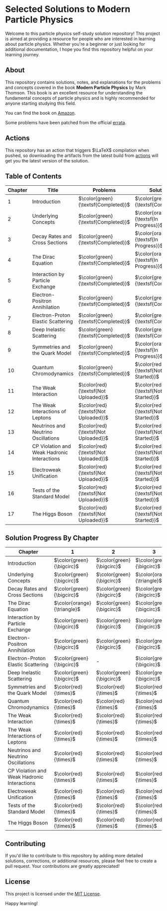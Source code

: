 # Selected Solutions to Modern Particle Physics 

Welcome to this particle physics self-study solution repository! 
This project is aimed at providing a resource for people who are interested in learning about particle physics. 
Whether you're a beginner or just looking for additional documentation, I hope you find this repository helpful on your learning journey.


## About

This repository contains solutions, notes, and explanations for the problems and concepts covered in the book **Modern Particle Physics** by Mark Thomson. 
This book is an excellent resource for understanding the fundamental concepts of particle physics and is highly recommended for anyone starting studying this field.

You can find the book on [Amazon](https://a.co/d/bVARRXf).

Some problems have been patched from the official [errata](https://www.hep.phy.cam.ac.uk/~thomson/MPP/ModernParticlePhysics_Errata.pdf).

## Actions

This repository has an action that triggers $\LaTeX$ compilation when pushed, so downloading the artifacts from the latest build from [actions](https://github.com/youngwan-kim/ParticlePhysicsStudy/actions) will get you the latest version of the solution.

## Table of Contents

| Chapter | Title                                            | Problems                               | Solutions                               |
| ------- | -------------------------------------------------|----------------------------------------| ----------------------------------------|
| 1       | Introduction                                     | $\color{green}{\textsf{Completed}}$    | $\color{green}{\textsf{Completed}}$     |
| 2       | Underlying Concepts                              | $\color{green}{\textsf{Completed}}$    | $\color{orange}{\textsf{In Progress}}$  |
| 3       | Decay Rates and Cross Sections                   | $\color{green}{\textsf{Completed}}$    | $\color{orange}{\textsf{In Progress}}$  |
| 4       | The Dirac Equation                               | $\color{green}{\textsf{Completed}}$    | $\color{orange}{\textsf{In Progress}}$  |
| 5       | Interaction by Particle Exchange                 | $\color{green}{\textsf{Completed}}$    | $\color{green}{\textsf{Completed}}$     |
| 6       | Electron-Positron Annihilation                   | $\color{green}{\textsf{Completed}}$    | $\color{green}{\textsf{Completed}}$     |
| 7       | Electron-Proton Elastic Scattering               | $\color{green}{\textsf{Completed}}$    | $\color{green}{\textsf{Completed}}$     |
| 8       | Deep Inelastic Scattering                        | $\color{green}{\textsf{Completed}}$    | $\color{green}{\textsf{Completed}}$     |
| 9       | Symmetries and the Quark Model                   | $\color{green}{\textsf{Completed}}$    | $\color{orange}{\textsf{In Progress}}$  |
| 10      | Quantum Chromodynamics                           | $\color{green}{\textsf{Completed}}$    | $\color{red}{\textsf{Not Started}}$     |
| 11      | The Weak Interaction                             | $\color{red}{\textsf{Not Uploaded}}$   | $\color{red}{\textsf{Not Started}}$     |
| 12      | The Weak Interactions of Leptons                 | $\color{red}{\textsf{Not Uploaded}}$   | $\color{red}{\textsf{Not Started}}$     |
| 13      | Neutrinos and Neutrino Oscillations              | $\color{red}{\textsf{Not Uploaded}}$   | $\color{red}{\textsf{Not Started}}$     |
| 14      | CP Violation and Weak Hadronic Interactions      | $\color{red}{\textsf{Not Uploaded}}$   | $\color{red}{\textsf{Not Started}}$     |
| 15      | Electroweak Unification                          | $\color{red}{\textsf{Not Uploaded}}$   | $\color{red}{\textsf{Not Started}}$     |
| 16      | Tests of the Standard Model                      | $\color{red}{\textsf{Not Uploaded}}$   | $\color{red}{\textsf{Not Started}}$     |
| 17      | The Higgs Boson                                  | $\color{red}{\textsf{Not Uploaded}}$   | $\color{red}{\textsf{Not Started}}$     |

## Solution Progress By Chapter

|Chapter                                      |               1             |             2              | 3                           | 4                          | 5                           | 6                           | 7                           | 8                           | 9 | 10 | 11 | 12 |13  | 14 | 15  | 16 | 17  |   
|---------------------------------------------|-----------------------------|----------------------------|-----------------------------|----------------------------|-----------------------------|-----------------------------|-----------------------------|-----------------------------|---|----|----|----|----|----|-----|----|-----|  
|Introduction                                 | $\color{green}{\bigcirc}$   | $\color{green}{\bigcirc}$  | $\color{green}{\bigcirc}$   | $\color{green}{\bigcirc}$  | $\color{green}{\bigcirc}$   | $\color{orange}{\triangle}$ |  $\color{green}{\bigcirc?}$ | $\color{green}{\bigcirc?}$  | $\color{green}{\bigcirc?}$  | $\color{green}{\bigcirc}$  | $\color{green}{\bigcirc ?}$ | -  | -  | -  | -   | -  | -   |  
|Underlying Concepts                          | $\color{green}{\bigcirc}$   | $\color{green}{\bigcirc}$  | $\color{orange}{\triangle}$ | $\color{green}{\bigcirc}$  | $\color{orange}{\triangle}$ | $\color{green}{\bigcirc}$   | $\color{green}{\bigcirc}$   | $\color{red}{\times}$       | $\color{green}{\bigcirc}$ | $\color{red}{\times}$ | $\color{red}{\times}$ | $\color{green}{\bigcirc}$   | $\color{green}{\bigcirc}$   | $\color{red}{\times}$   | $\color{red}{\times}$    | $\color{red}{\times}$   | $\color{red}{\times}$    |  
|Decay Rates and Cross Sections               | $\color{green}{\bigcirc}$   | $\color{green}{\bigcirc}$  | $\color{green}{\bigcirc}$   | $\color{green}{\bigcirc?}$ | $\color{green}{\bigcirc}$   | $\color{green}{\bigcirc?}$  | $\color{orange}{\triangle}$ | $\color{red}{\times}$       | $\color{red}{\times}$ | $\color{red}{\times}$ |  - | -  | -  | -  | -   | -  |  -  |  
|The Dirac Equation                           | $\color{orange}{\triangle}$ | $\color{green}{\bigcirc}$  | $\color{green}{\bigcirc}$   | $\color{red}{\times}$      | $\color{red}{\times}$       | $\color{green}{\bigcirc}$   | $\color{green}{\bigcirc}$   | $\color{green}{\bigcirc}$   | $\color{green}{\bigcirc}$ | $\color{green}{\bigcirc}$ | $\color{orange}{\triangle}$ | $\color{green}{\bigcirc}$ | $\color{green}{\bigcirc}$ | $\color{green}{\bigcirc}$ | $\color{green}{\bigcirc}$ | -  |  -  |  
|Interaction by Particle Exchange             | $\color{green}{\bigcirc}$   | $\color{green}{\bigcirc}$  | $\color{green}{\bigcirc}$   | -                          | -                           | -                           | - | - | - | -  | -  | -     | -                           | -  |  -  | -  |  -  |  
|Electron-Positron Annihilation               | $\color{green}{\bigcirc}$   | $\color{green}{\bigcirc}$  | $\color{green}{\bigcirc}$   | $\color{green}{\bigcirc}$  | $\color{green}{\bigcirc}$   | $\color{green}{\bigcirc}$   | $\color{green}{\bigcirc}$   | $\color{green}{\bigcirc}$   | $\color{green}{\bigcirc}$ | $\color{green}{\bigcirc}$ | $\color{green}{\bigcirc}$ | $\color{green}{\bigcirc}$  | -  | -  |  -  | -  |  -  |  
|Electron-Proton Elastic Scattering           | $\color{green}{\bigcirc}$   | -                          | $\color{green}{\bigcirc}$   | $\color{green}{\bigcirc}$  | $\color{green}{\bigcirc}$   | $\color{green}{\bigcirc}$   | $\color{green}{\bigcirc}$   | $\color{green}{\bigcirc}$   | - |  - | -  | -  | -  | -  |  -  |  - |  -  |  
|Deep Inelastic Scattering                    | $\color{green}{\bigcirc}$   | $\color{green}{\bigcirc}$  | $\color{green}{\bigcirc}$   | $\color{green}{\bigcirc}$  | $\color{green}{\bigcirc}$   | $\color{green}{\bigcirc}$   | $\color{green}{\bigcirc}$   | $\color{green}{\bigcirc}$   | - |  - | -  | -  | -  | -  |  -  |  - |  -  |  
|Symmetries and the Quark Model               | $\color{red}{\times}$       | $\color{red}{\times}$      | $\color{red}{\times}$       | $\color{red}{\times}$      | $\color{red}{\times}$       | $\color{red}{\times}$       | $\color{red}{\times}$       | $\color{red}{\times}$       | $\color{red}{\times}$  | $\color{red}{\times}$   | -                       | -  | -  | -  |  -  |  - |  -  |  
|Quantum Chromodynamics                       | $\color{red}{\times}$       | $\color{red}{\times}$      | $\color{red}{\times}$       | $\color{red}{\times}$      | $\color{red}{\times}$       | $\color{red}{\times}$       | $\color{red}{\times}$       | $\color{red}{\times}$       | $\color{red}{\times}$  |  -                      | -                       | -  | -  | -  |  -  |  - |  -  |  
|The Weak Interaction                         | $\color{red}{\times}$       | $\color{red}{\times}$      | $\color{red}{\times}$       | $\color{red}{\times}$      | $\color{red}{\times}$       | $\color{red}{\times}$       | $\color{red}{\times}$       | $\color{red}{\times}$       | $\color{red}{\times}$  | $\color{red}{\times}$    | -                       | -  | -  | -  |  -  |  - |  -  |  
|The Weak Interactions of Leptons             | $\color{red}{\times}$       | $\color{red}{\times}$      | $\color{red}{\times}$       | $\color{red}{\times}$      | $\color{red}{\times}$       | $\color{red}{\times}$       | $\color{red}{\times}$       | -                           | -  |  -                      | -                       | -  | -  | -  |  -  |  - |  -  |  
|Neutrinos and Neutrino Oscillations          | $\color{red}{\times}$       | $\color{red}{\times}$      | $\color{red}{\times}$       | $\color{red}{\times}$      | $\color{red}{\times}$       | $\color{red}{\times}$       | $\color{red}{\times}$       | $\color{red}{\times}$       | $\color{red}{\times}$  |  -                      | -                       | -  | -  | -  |  -  |  - |  -  |  
|CP Violation and Weak Hadronic Interactions  | $\color{red}{\times}$       | $\color{red}{\times}$      | $\color{red}{\times}$       | $\color{red}{\times}$      | $\color{red}{\times}$       | $\color{red}{\times}$       | $\color{red}{\times}$       | $\color{red}{\times}$       | $\color{red}{\times}$  | $\color{red}{\times}$   | $\color{red}{\times}$   | $\color{red}{\times}$   | $\color{red}{\times}$   | $\color{red}{\times}$   |  -  |  - | - |  
|Electroweak Unification                      | $\color{red}{\times}$       | $\color{red}{\times}$      | $\color{red}{\times}$       | $\color{red}{\times}$      | $\color{red}{\times}$       | -                           | -                           | -                           | - | -  | - | -  | - | -   | -   |  - |  - |  
|Tests of the Standard Model                  | $\color{red}{\times}$       | $\color{red}{\times}$      | $\color{red}{\times}$       | $\color{red}{\times}$      | $\color{red}{\times}$       | $\color{red}{\times}$       | $\color{red}{\times}$       | $\color{red}{\times}$       | $\color{red}{\times}$  | $\color{red}{\times}$   | $\color{red}{\times}$   | -  | - | -   | -   |  - |  - |  
|The Higgs Boson                              | $\color{red}{\times}$       | $\color{red}{\times}$      | $\color{red}{\times}$       | $\color{red}{\times}$      | $\color{red}{\times}$       | $\color{red}{\times}$       | $\color{red}{\times}$       | $\color{red}{\times}$       | $\color{red}{\times}$  | $\color{red}{\times}$   | $\color{red}{\times}$   | $\color{red}{\times}$   | $\color{red}{\times}$   | -   | -   |  - |  - |  


## Contributing

If you'd like to contribute to this repository by adding more detailed solutions, corrections, or additional resources, please feel free to create a pull request. Your contributions are greatly appreciated!

## License

This project is licensed under the [MIT License](LICENSE).

Happy learning!